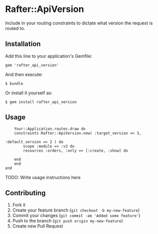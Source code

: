 # Rafter::ApiVersion

Include in your routing constraints to dictate what version the request is routed to.

## Installation

Add this line to your application's Gemfile:

    gem 'rafter_api_version'

And then execute:

    $ bundle

Or install it yourself as:

    $ gem install rafter_api_version

## Usage

		Your::Application.routes.draw do
  		constraints Rafter::ApiVersion.new( :target_version => 3,
  																		    :default_version => 2 ) do
    		scope :module => :v3 do
      		resources :orders, :only => [:create, :show] do

      	end
     	end
    end

TODO: Write usage instructions here

## Contributing

1. Fork it
2. Create your feature branch (`git checkout -b my-new-feature`)
3. Commit your changes (`git commit -am 'Added some feature'`)
4. Push to the branch (`git push origin my-new-feature`)
5. Create new Pull Request
